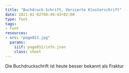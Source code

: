 ```yaml
---
title: "Buchdruck-Schrift, Verzierte Klosterschrift"
date: 2021-02-02T08:49:43+02:00
type: font
tags:
- Font
resources:
- src: "page012.jpg"
  params:
    iiif: page012/info.json
    class: sheet
---
```

Die Buchdruckschrift ist heute besser bekannt als Fraktur
